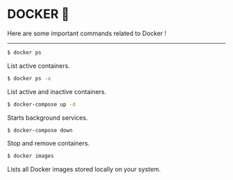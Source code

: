 # DOCKER 🐳

Here are some important commands related to Docker !

---

```bash
$ docker ps
```

List active containers.

```bash
$ docker ps -a
```

List active and inactive containers.

```bash
$ docker-compose up -d
```

Starts background services.

```bash
$ docker-compose down
```

Stop and remove containers.


```bash
$ docker images
```

Lists all Docker images stored locally on your system.